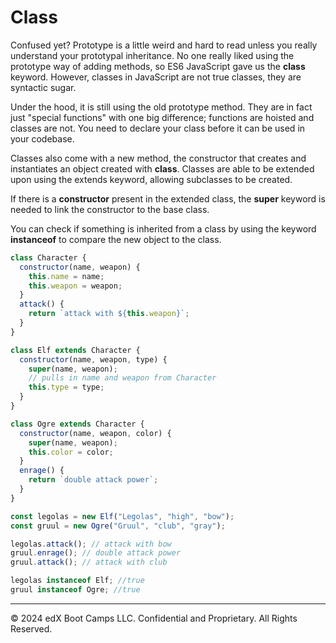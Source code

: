 # Class
Confused yet? Prototype is a little weird and hard to read unless you really understand your prototypal inheritance. No one really liked using the prototype way of adding methods, so ES6 JavaScript gave us the **class** keyword. However, classes in JavaScript are not true classes, they are syntactic sugar. 

Under the hood, it is still using the old prototype method. They are in fact just "special functions" with one big difference; functions are hoisted and classes are not. You need to declare your class before it can be used in your codebase. 

Classes also come with a new method, the constructor that creates and instantiates an object created with **class**. Classes are able to be extended upon using the extends keyword, allowing subclasses to be created. 

If there is a **constructor** present in the extended class, the **super** keyword is needed to link the constructor to the base class. 

You can check if something is inherited from a class by using the keyword **instanceof** to compare the new object to the class.

```js
class Character {
  constructor(name, weapon) {
    this.name = name;
    this.weapon = weapon;
  }
  attack() {
    return `attack with ${this.weapon}`;
  }
}

class Elf extends Character {
  constructor(name, weapon, type) {
    super(name, weapon);
    // pulls in name and weapon from Character
    this.type = type;
  }
}

class Ogre extends Character {
  constructor(name, weapon, color) {
    super(name, weapon);
    this.color = color;
  }
  enrage() {
    return `double attack power`;
  }
}

const legolas = new Elf("Legolas", "high", "bow");
const gruul = new Ogre("Gruul", "club", "gray");

legolas.attack(); // attack with bow
gruul.enrage(); // double attack power
gruul.attack(); // attack with club

legolas instanceof Elf; //true
gruul instanceof Ogre; //true
```

---
© 2024 edX Boot Camps LLC. Confidential and Proprietary. All Rights Reserved.